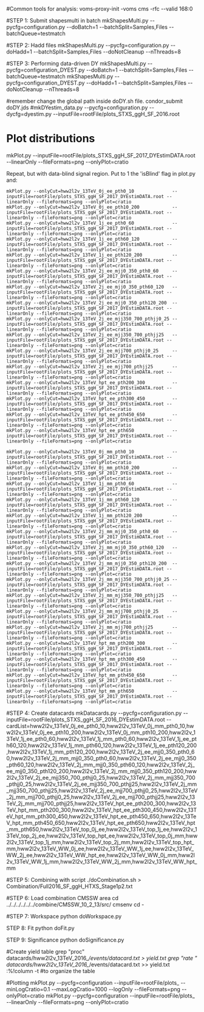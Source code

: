 #Common tools for analysis:
voms-proxy-init -voms cms -rfc --valid 168:0

#STEP 1: Submit shapesmulti in batch
mkShapesMulti.py --pycfg=configuration.py --doBatch=1 --batchSplit=Samples,Files --batchQueue=testmatch

#STEP 2: Hadd files
mkShapesMulti.py --pycfg=configuration.py --doHadd=1 --batchSplit=Samples,Files --doNotCleanup --nThreads=8

#STEP 3: Performing data-driven DY
mkShapesMulti.py --pycfg=configuration_DYEST.py --doBatch=1 --batchSplit=Samples,Files --batchQueue=testmatch 
mkShapesMulti.py --pycfg=configuration_DYEST.py --doHadd=1 --batchSplit=Samples,Files --doNotCleanup --nThreads=8                  

#remember change the global path inside doDY.sh file. 
condor_submit doDY.jds
#mkDYestim_data.py --pycfg=configuration.py --dycfg=dyestim.py --inputFile=rootFile/plots_STXS_ggH_SF_2016.root


# Plot distributions

mkPlot.py --inputFile=rootFile/plots_STXS_ggH_SF_2017_DYEstimDATA.root --linearOnly --fileFormats=png --onlyPlot=cratio

Repeat, but with data-blind signal region. Put to 1 the 'isBlind' flag in plot.py and:

    mkPlot.py --onlyCut=hww2l2v_13TeV_0j_ee_pth0_10              --inputFile=rootFile/plots_STXS_ggH_SF_2017_DYEstimDATA.root --linearOnly --fileFormats=png --onlyPlot=cratio
    mkPlot.py --onlyCut=hww2l2v_13TeV_0j_ee_pth10_200            --inputFile=rootFile/plots_STXS_ggH_SF_2017_DYEstimDATA.root --linearOnly --fileFormats=png --onlyPlot=cratio
    mkPlot.py --onlyCut=hww2l2v_13TeV_1j_ee_pth0_60              --inputFile=rootFile/plots_STXS_ggH_SF_2017_DYEstimDATA.root --linearOnly --fileFormats=png --onlyPlot=cratio
    mkPlot.py --onlyCut=hww2l2v_13TeV_1j_ee_pth60_120            --inputFile=rootFile/plots_STXS_ggH_SF_2017_DYEstimDATA.root --linearOnly --fileFormats=png --onlyPlot=cratio
    mkPlot.py --onlyCut=hww2l2v_13TeV_1j_ee_pth120_200           --inputFile=rootFile/plots_STXS_ggH_SF_2017_DYEstimDATA.root --linearOnly --fileFormats=png --onlyPlot=cratio
    mkPlot.py --onlyCut=hww2l2v_13TeV_2j_ee_mjj0_350_pth0_60     --inputFile=rootFile/plots_STXS_ggH_SF_2017_DYEstimDATA.root --linearOnly --fileFormats=png --onlyPlot=cratio
    mkPlot.py --onlyCut=hww2l2v_13TeV_2j_ee_mjj0_350_pth60_120   --inputFile=rootFile/plots_STXS_ggH_SF_2017_DYEstimDATA.root --linearOnly --fileFormats=png --onlyPlot=cratio
    mkPlot.py --onlyCut=hww2l2v_13TeV_2j_ee_mjj0_350_pth120_200  --inputFile=rootFile/plots_STXS_ggH_SF_2017_DYEstimDATA.root --linearOnly --fileFormats=png --onlyPlot=cratio
    mkPlot.py --onlyCut=hww2l2v_13TeV_2j_ee_mjj350_700_pthjj0_25 --inputFile=rootFile/plots_STXS_ggH_SF_2017_DYEstimDATA.root --linearOnly --fileFormats=png --onlyPlot=cratio
    mkPlot.py --onlyCut=hww2l2v_13TeV_2j_ee_mjj350_700_pthjj25   --inputFile=rootFile/plots_STXS_ggH_SF_2017_DYEstimDATA.root --linearOnly --fileFormats=png --onlyPlot=cratio
    mkPlot.py --onlyCut=hww2l2v_13TeV_2j_ee_mjj700_pthjj0_25     --inputFile=rootFile/plots_STXS_ggH_SF_2017_DYEstimDATA.root --linearOnly --fileFormats=png --onlyPlot=cratio
    mkPlot.py --onlyCut=hww2l2v_13TeV_2j_ee_mjj700_pthjj25       --inputFile=rootFile/plots_STXS_ggH_SF_2017_DYEstimDATA.root --linearOnly --fileFormats=png --onlyPlot=cratio
    mkPlot.py --onlyCut=hww2l2v_13TeV_hpt_ee_pth200_300          --inputFile=rootFile/plots_STXS_ggH_SF_2017_DYEstimDATA.root --linearOnly --fileFormats=png --onlyPlot=cratio
    mkPlot.py --onlyCut=hww2l2v_13TeV_hpt_ee_pth300_450          --inputFile=rootFile/plots_STXS_ggH_SF_2017_DYEstimDATA.root --linearOnly --fileFormats=png --onlyPlot=cratio
    mkPlot.py --onlyCut=hww2l2v_13TeV_hpt_ee_pth450_650          --inputFile=rootFile/plots_STXS_ggH_SF_2017_DYEstimDATA.root --linearOnly --fileFormats=png --onlyPlot=cratio
    mkPlot.py --onlyCut=hww2l2v_13TeV_hpt_ee_pth650              --inputFile=rootFile/plots_STXS_ggH_SF_2017_DYEstimDATA.root --linearOnly --fileFormats=png --onlyPlot=cratio

    mkPlot.py --onlyCut=hww2l2v_13TeV_0j_mm_pth0_10              --inputFile=rootFile/plots_STXS_ggH_SF_2017_DYEstimDATA.root --linearOnly --fileFormats=png --onlyPlot=cratio
    mkPlot.py --onlyCut=hww2l2v_13TeV_0j_mm_pth10_200            --inputFile=rootFile/plots_STXS_ggH_SF_2017_DYEstimDATA.root --linearOnly --fileFormats=png --onlyPlot=cratio
    mkPlot.py --onlyCut=hww2l2v_13TeV_1j_mm_pth0_60              --inputFile=rootFile/plots_STXS_ggH_SF_2017_DYEstimDATA.root --linearOnly --fileFormats=png --onlyPlot=cratio
    mkPlot.py --onlyCut=hww2l2v_13TeV_1j_mm_pth60_120            --inputFile=rootFile/plots_STXS_ggH_SF_2017_DYEstimDATA.root --linearOnly --fileFormats=png --onlyPlot=cratio
    mkPlot.py --onlyCut=hww2l2v_13TeV_1j_mm_pth120_200           --inputFile=rootFile/plots_STXS_ggH_SF_2017_DYEstimDATA.root --linearOnly --fileFormats=png --onlyPlot=cratio
    mkPlot.py --onlyCut=hww2l2v_13TeV_2j_mm_mjj0_350_pth0_60     --inputFile=rootFile/plots_STXS_ggH_SF_2017_DYEstimDATA.root --linearOnly --fileFormats=png --onlyPlot=cratio
    mkPlot.py --onlyCut=hww2l2v_13TeV_2j_mm_mjj0_350_pth60_120   --inputFile=rootFile/plots_STXS_ggH_SF_2017_DYEstimDATA.root --linearOnly --fileFormats=png --onlyPlot=cratio
    mkPlot.py --onlyCut=hww2l2v_13TeV_2j_mm_mjj0_350_pth120_200  --inputFile=rootFile/plots_STXS_ggH_SF_2017_DYEstimDATA.root --linearOnly --fileFormats=png --onlyPlot=cratio
    mkPlot.py --onlyCut=hww2l2v_13TeV_2j_mm_mjj350_700_pthjj0_25 --inputFile=rootFile/plots_STXS_ggH_SF_2017_DYEstimDATA.root --linearOnly --fileFormats=png --onlyPlot=cratio
    mkPlot.py --onlyCut=hww2l2v_13TeV_2j_mm_mjj350_700_pthjj25   --inputFile=rootFile/plots_STXS_ggH_SF_2017_DYEstimDATA.root --linearOnly --fileFormats=png --onlyPlot=cratio
    mkPlot.py --onlyCut=hww2l2v_13TeV_2j_mm_mjj700_pthjj0_25     --inputFile=rootFile/plots_STXS_ggH_SF_2017_DYEstimDATA.root --linearOnly --fileFormats=png --onlyPlot=cratio
    mkPlot.py --onlyCut=hww2l2v_13TeV_2j_mm_mjj700_pthjj25       --inputFile=rootFile/plots_STXS_ggH_SF_2017_DYEstimDATA.root --linearOnly --fileFormats=png --onlyPlot=cratio
    mkPlot.py --onlyCut=hww2l2v_13TeV_hpt_mm_pth200_300          --inputFile=rootFile/plots_STXS_ggH_SF_2017_DYEstimDATA.root --linearOnly --fileFormats=png --onlyPlot=cratio
    mkPlot.py --onlyCut=hww2l2v_13TeV_hpt_mm_pth300_450          --inputFile=rootFile/plots_STXS_ggH_SF_2017_DYEstimDATA.root --linearOnly --fileFormats=png --onlyPlot=cratio
    mkPlot.py --onlyCut=hww2l2v_13TeV_hpt_mm_pth450_650          --inputFile=rootFile/plots_STXS_ggH_SF_2017_DYEstimDATA.root --linearOnly --fileFormats=png --onlyPlot=cratio
    mkPlot.py --onlyCut=hww2l2v_13TeV_hpt_mm_pth650              --inputFile=rootFile/plots_STXS_ggH_SF_2017_DYEstimDATA.root --linearOnly --fileFormats=png --onlyPlot=cratio


#STEP 4: Create datacards
mkDatacards.py --pycfg=configuration.py --inputFile=rootFile/plots_STXS_ggH_SF_2016_DYEstimDATA.root  --cardList=hww2l2v_13TeV_0j_ee_pth0_10,hww2l2v_13TeV_0j_mm_pth0_10,hww2l2v_13TeV_0j_ee_pth10_200,hww2l2v_13TeV_0j_mm_pth10_200,hww2l2v_13TeV_1j_ee_pth0_60,hww2l2v_13TeV_1j_mm_pth0_60,hww2l2v_13TeV_1j_ee_pth60_120,hww2l2v_13TeV_1j_mm_pth60_120,hww2l2v_13TeV_1j_ee_pth120_200,hww2l2v_13TeV_1j_mm_pth120_200,hww2l2v_13TeV_2j_ee_mjj0_350_pth0_60,hww2l2v_13TeV_2j_mm_mjj0_350_pth0_60,hww2l2v_13TeV_2j_ee_mjj0_350_pth60_120,hww2l2v_13TeV_2j_mm_mjj0_350_pth60_120,hww2l2v_13TeV_2j_ee_mjj0_350_pth120_200,hww2l2v_13TeV_2j_mm_mjj0_350_pth120_200,hww2l2v_13TeV_2j_ee_mjj350_700_pthjj0_25,hww2l2v_13TeV_2j_mm_mjj350_700_pthjj0_25,hww2l2v_13TeV_2j_ee_mjj350_700_pthjj25,hww2l2v_13TeV_2j_mm_mjj350_700_pthjj25,hww2l2v_13TeV_2j_ee_mjj700_pthjj0_25,hww2l2v_13TeV_2j_mm_mjj700_pthjj0_25,hww2l2v_13TeV_2j_ee_mjj700_pthjj25,hww2l2v_13TeV_2j_mm_mjj700_pthjj25,hww2l2v_13TeV_hpt_ee_pth200_300,hww2l2v_13TeV_hpt_mm_pth200_300,hww2l2v_13TeV_hpt_ee_pth300_450,hww2l2v_13TeV_hpt_mm_pth300_450,hww2l2v_13TeV_hpt_ee_pth450_650,hww2l2v_13TeV_hpt_mm_pth450_650,hww2l2v_13TeV_hpt_ee_pth650,hww2l2v_13TeV_hpt_mm_pth650,hww2l2v_13TeV_top_0j_ee,hww2l2v_13TeV_top_1j_ee,hww2l2v_13TeV_top_2j_ee,hww2l2v_13TeV_top_hpt_ee,hww2l2v_13TeV_top_0j_mm,hww2l2v_13TeV_top_1j_mm,hww2l2v_13TeV_top_2j_mm,hww2l2v_13TeV_top_hpt_mm,hww2l2v_13TeV_WW_0j_ee,hww2l2v_13TeV_WW_1j_ee,hww2l2v_13TeV_WW_2j_ee,hww2l2v_13TeV_WW_hpt_ee,hww2l2v_13TeV_WW_0j_mm,hww2l2v_13TeV_WW_1j_mm,hww2l2v_13TeV_WW_2j_mm,hww2l2v_13TeV_WW_hpt_mm

#STEP 5: Combining with script
./doCombination.sh > Combination/Full2016_SF_ggH_HTXS_Stage1p2.txt

#STEP 6: Load combination CMSSW area
cd ../../../../../../combine/CMSSW_10_2_13/src/ 
cmsenv
cd -


#STEP 7: Workspace
python doWorkspace.py

STEP 8: Fit
python doFit.py


STEP 9: Significance 
python doSignificance.py

#Create yield table
grep "proc" datacards/hww2l2v_13TeV_2016_*/events/datacard.txt > yield.txt
grep "rate " datacards/hww2l2v_13TeV_2016_*/events/datacard.txt >> yield.txt
:%!column -t #to organize the table

#Plotting
mkPlot.py --pycfg=configuration --inputFile=rootFile/plots_ --minLogCratio=0.1 --maxLogCratio=1000 --logOnly --fileFormats=png --onlyPlot=cratio
mkPlot.py --pycfg=configuration --inputFile=rootFile/plots_ --linearOnly --fileFormats=png --onlyPlot=cratio


